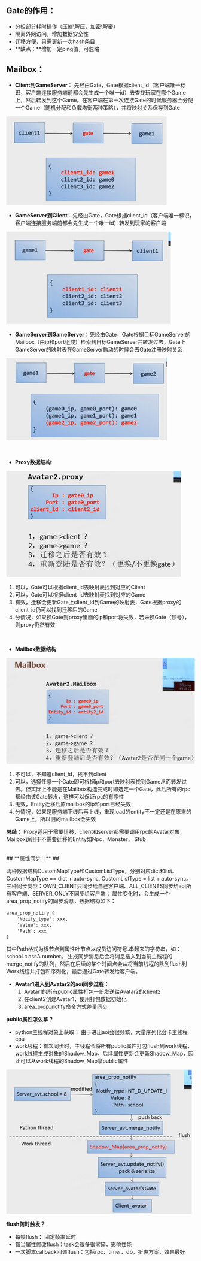 ## **Gate的作用：** ##

- 分担部分耗时操作（压缩\解压，加密\解密）
- 隔离外网访问，增加数据安全性
- 迁移方便，只需更新一次hash条目
- **缺点：**增加一定ping值，可忽略

## **Mailbox：** ##

- **Client到GameServer**： 先经由Gate，Gate根据client_id（客户端唯一标识，客户端连接服务端前都会先生成一个唯一id）去查找玩家在哪个Game上，然后转发到这个Game。在客户端在第一次连接Gate的时候服务器会分配一个Game（随机分配和负载均衡两种策略），并将映射关系保存到Gate
 
![](./img/Proj-1.png)

- **GameServer到Client**：先经由Gate，Gate根据client_id（客户端唯一标识，客户端连接服务端前都会先生成一个唯一id）转发到玩家的客户端

![](./img/Proj-2.png)

- **GameServer到GameServer**：先经由Gate，Gate根据目标GameServer的Mailbox（由ip和port组成）检索到目标GameServer并转发过去，Gate上GameServer的映射表在GameServer启动的时候会去Gate注册映射关系

![](./img/Proj-3.png)



<br>


- **Proxy数据结构**:

![](./img/Proj-4.png)

1. 可以，Gate可以根据client_id去映射表找到对应的Client
2. 可以，Gate可以根据client_id去映射表找到对应的Game
3. 有效，迁移会更新Gate上client_id到Game的映射表，Gate根据proxy的client_id仍可以找到迁移后的Game
4. 分情况，如果换Gate则proxy里面的ip和port将失效，若未换Gate（顶号），则proxy仍然有效

<br>

- **Mailbox数据结构**:
 
![](./img/Proj-5.png)

1. 不可以，不知道client_id，找不到client
2. 可以，选择任意一个Gate即可根据ip和port去映射表找到Game从而转发过去。但实际上不能是在Mailbox构造完成时即选定一个Gate，此后所有的rpc都经由该Gate转发，这样可以保证rpc的有序性
3. 无效，Entity迁移后原mailbox的ip和port已经失效
4. 分情况，如果是服务端下线后再上线，重现load的entity不一定还是在原来的Game上，所以旧的mailbox会失效

**总结：** Proxy适用于需要迁移，client和server都需要调用rpc的Avatar对象，Mailbox适用于不需要迁移的Entity如Npc，Monster， Stub

<br>
## **属性同步：** ##

两种数据结构CustomMapType和CustomListType，分别对应dict和list。 CustomMapType == dict + auto-sync, CustomListType = list + auto-sync。 三种同步类型：OWN\_CLIENT只同步给自己客户端、ALL\_CLIENTS同步给aoi所有客户端、SERVER\_ONLY不同步给客户端；
属性变化时，会生成一个area\_prop\_notify的同步消息，数据结构如下：

    area_prop_notify {
		'Notify_type': xxx,
		'Value': xxx,
		'Path': xxx
	}

其中Path格式为根节点到属性叶节点以成员访问符号.串起来的字符串，如：school.classA.number。 生成同步消息后会将消息插入到当前主线程的merge_notify的队列，然后在后续的某个时间点会从将当前线程的队列flush到Work线程并打包和序列化，最后通过Gate转发给客户端。

- **Avatar1进入到Avatar2的aoi同步过程：** 
	1. Avatar1的所有public属性打包一份发送给Avatar2的client2
	2. 在client2创建Avatar1，使用打包数据初始化
	3. area\_prop\_notify命令方式差量同步
	
**public属性怎么拿？**

- python主线程对象上获取： 由于进出aoi会很频繁，大量序列化会卡主线程cpu
- work线程：首次同步时，主线程会将所有public属性打包flush到work线程，work线程生成对象的Shadow_Map，后续属性更新会更新Shadow_Map，因此可以从work线程的Shadow_Map拿public属性

![](./img/Proj-6.png)

**flush何时触发？**

- 每帧flush： 固定帧率延时
- 每当属性修改flush：task会很多很零碎，影响性能
- 一次脚本callback回调flush：包括rpc、timer、db，折衷方案，效果最好
